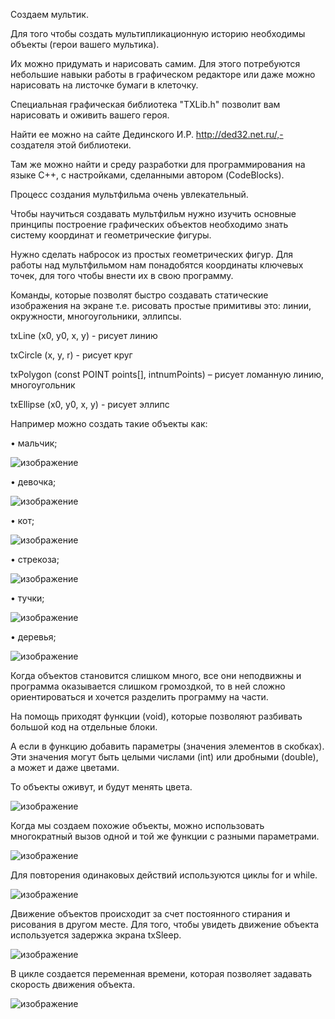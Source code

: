 Создаем мультик. 

Для того чтобы создать мультипликационную историю необходимы объекты (герои  вашего мультика). 

Их можно придумать и нарисовать самим. Для этого потребуются небольшие навыки работы в графическом редакторе или даже можно нарисовать на листочке бумаги в клеточку.  

Специальная графическая библиотека "TXLib.h" позволит вам нарисовать и оживить вашего героя.

Найти ее можно на сайте Дединского И.Р. http://ded32.net.ru/,- создателя этой библиотеки. 

Там же можно найти и среду разработки для программирования на языке С++, с настройками, сделанными автором (CodeBlocks).

Процесс создания мультфильма очень увлекательный.

Чтобы научиться создавать мультфильм нужно изучить основные принципы построение графических объектов необходимо знать систему координат и геометрические фигуры.

Нужно сделать набросок из простых геометрических фигур. Для работы над мультфильмом нам понадобятся координаты ключевых точек, для того чтобы внести их в свою программу. 

Команды, которые позволят быстро создавать статические изображения на экране т.е. рисовать простые примитивы это:  линии, окружности, многоугольники, эллипсы.

txLine (x0, y0, x, y) - рисует линию

txCircle (x, y, r) - рисует круг

txPolygon (const POINT points[], intnumPoints) – рисует ломанную линию, многоугольник

txEllipse (x0, y0, x, y) - рисует эллипс

Например можно создать такие объекты как:

•	мальчик;

 ![изображение](https://user-images.githubusercontent.com/82114365/114375537-6d37ce80-9b8d-11eb-9795-8bbb8bc9d196.png)

•	девочка;
 
![изображение](https://user-images.githubusercontent.com/82114365/114375583-7c1e8100-9b8d-11eb-9d4b-e4aaabce30d1.png)

•	кот;

![изображение](https://user-images.githubusercontent.com/82114365/114375609-850f5280-9b8d-11eb-8685-ee899fb1fa62.png)

• стрекоза;

 ![изображение](https://user-images.githubusercontent.com/82114365/114375666-92c4d800-9b8d-11eb-90f8-15b741f1b3a3.png)

• тучки;

 ![изображение](https://user-images.githubusercontent.com/82114365/114375804-ba1ba500-9b8d-11eb-85e5-449374fad45c.png)

• деревья;

 ![изображение](https://user-images.githubusercontent.com/82114365/114375846-c43da380-9b8d-11eb-970c-611a7c13db0e.png)
 
 Когда объектов  становится слишком много, все они неподвижны и программа оказывается слишком  громоздкой, то в ней сложно ориентироваться и хочется разделить программу на части.
 
 На помощь приходят функции (void), которые позволяют разбивать большой код на отдельные блоки. 
 
 А если в функцию добавить параметры (значения элементов в скобках).  Эти значения могут быть целыми числами (int) или дробными (double), а может и даже цветами. 
 
 То объекты оживут, и будут менять цвета. 
 
 ![изображение](https://user-images.githubusercontent.com/82114365/114375977-e46d6280-9b8d-11eb-93f1-207163951098.png)
 
 Когда мы создаем похожие объекты, можно использовать многократный вызов одной и той же функции с разными параметрами.
 
 ![изображение](https://user-images.githubusercontent.com/82114365/114375687-99ebe600-9b8d-11eb-92df-e3bead3beaf3.png)

Для повторения одинаковых  действий используются  циклы for и while. 
 
  ![изображение](https://user-images.githubusercontent.com/82114365/114375776-b2f49700-9b8d-11eb-8037-3da06c5e183d.png)

Движение объектов происходит за счет постоянного стирания и рисования в другом месте. Для того, чтобы увидеть движение объекта используется задержка экрана txSleep. 

 ![изображение](https://user-images.githubusercontent.com/82114365/114376049-f5b66f00-9b8d-11eb-9788-a4886191e19e.png)
 
 В цикле  создается переменная времени, которая позволяет задавать скорость движения объекта.
 
 ![изображение](https://user-images.githubusercontent.com/82114365/114376110-00710400-9b8e-11eb-9625-95245f4956e8.png)

